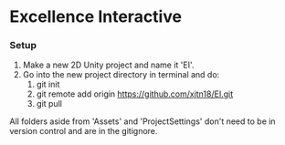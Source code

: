 # Excellence Interactive

### Setup

1. Make a new 2D Unity project and name it 'EI'.
2. Go into the new project directory in terminal and do:
	1. git init
	2. git remote add origin https://github.com/xjtn18/EI.git
	3. git pull

All folders aside from 'Assets' and 'ProjectSettings' don't need to be in version control and are in the gitignore.


